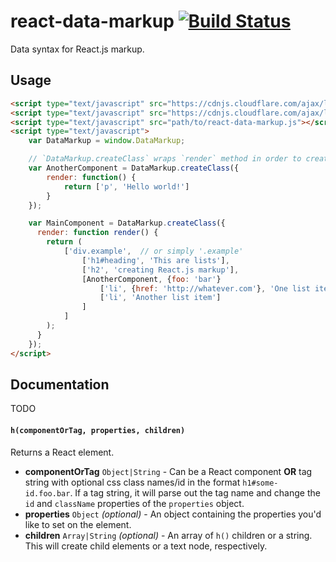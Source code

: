 # react-data-markup [![Build Status](https://travis-ci.org/dferens/react-data-markup.svg?branch=master)](https://travis-ci.org/dferens/react-data-markup)

Data syntax for React.js markup.

## Usage

```html
<script type="text/javascript" src="https://cdnjs.cloudflare.com/ajax/libs/react/15.6.0/react.js"></script>
<script type="text/javascript" src="https://cdnjs.cloudflare.com/ajax/libs/react/15.6.0/react-dom.js"></script>
<script type="text/javascript" src="path/to/react-data-markup.js"></script>
<script type="text/javascript">
    var DataMarkup = window.DataMarkup;

    // `DataMarkup.createClass` wraps `render` method in order to create markup from lists
    var AnotherComponent = DataMarkup.createClass({
        render: function() {
            return ['p', 'Hello world!']            
        }
    });

    var MainComponent = DataMarkup.createClass({
      render: function render() {
        return (
            ['div.example',  // or simply '.example'
                ['h1#heading', 'This are lists'],
                ['h2', 'creating React.js markup'],
                [AnotherComponent, {foo: 'bar'}
                    ['li', {href: 'http://whatever.com'}, 'One list item'],
                    ['li', 'Another list item']
                ]    
            ]
        );                    
      }
    });
</script>
```

## Documentation

TODO


#### `h(componentOrTag, properties, children)`

Returns a React element.

- **componentOrTag** `Object|String` - Can be a React component **OR** tag
string with optional css class names/id in the format `h1#some-id.foo.bar`.
If a tag string, it will parse out the tag name and change the `id` and
`className` properties of the `properties` object.
- **properties** `Object` *(optional)* - An object containing the properties
you'd like to set on the element.
- **children** `Array|String` *(optional)* - An array of `h()` children or
a string. This will create child elements or a text node, respectively.
